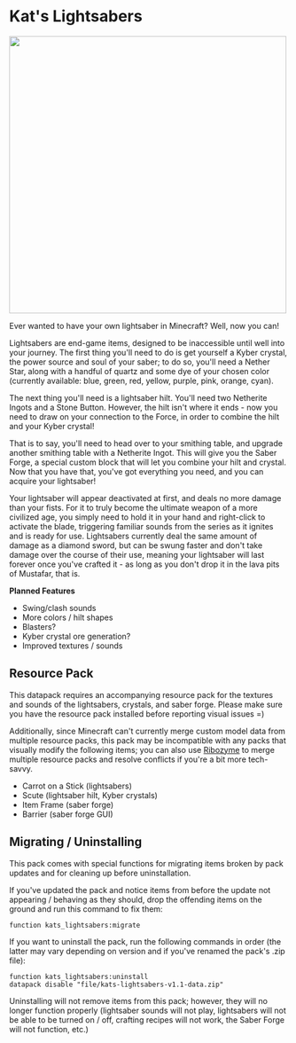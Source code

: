 # Kat's Lightsabers
<img src="https://i.imgur.com/ltLPoQp.png" width=500>

Ever wanted to have your own lightsaber in Minecraft? Well, now you can!

Lightsabers are end-game items, designed to be inaccessible until well into your journey. The first thing you'll need to do is get yourself a Kyber crystal, the power source and soul of your saber; to do so, you'll need a Nether Star, along with a handful of quartz and some dye of your chosen color (currently available: blue, green, red, yellow, purple, pink, orange, cyan).

The next thing you'll need is a lightsaber hilt. You'll need two Netherite Ingots and a Stone Button. However, the hilt isn't where it ends - now you need to draw on your connection to the Force, in order to combine the hilt and your Kyber crystal!

That is to say, you'll need to head over to your smithing table, and upgrade another smithing table with a Netherite Ingot. This will give you the Saber Forge, a special custom block that will let you combine your hilt and crystal. Now that you have that, you've got everything you need, and you can acquire your lightsaber!

Your lightsaber will appear deactivated at first, and deals no more damage than your fists. For it to truly become the ultimate weapon of a more civilized age, you simply need to hold it in your hand and right-click to activate the blade, triggering familiar sounds from the series as it ignites and is ready for use. Lightsabers currently deal the same amount of damage as a diamond sword, but can be swung faster and don't take damage over the course of their use, meaning your lightsaber will last forever once you've crafted it - as long as you don't drop it in the lava pits of Mustafar, that is.

**Planned Features**

- Swing/clash sounds
- More colors / hilt shapes
- Blasters?
- Kyber crystal ore generation?
- Improved textures / sounds

## Resource Pack
This datapack requires an accompanying resource pack for the textures and sounds of the lightsabers, crystals, and saber forge. Please make sure you have the resource pack installed before reporting visual issues =)

Additionally, since Minecraft can't currently merge custom model data from multiple resource packs, this pack may be incompatible with any packs that visually modify the following items; you can also use [Ribozyme](https://github.com/oOBoomberOo/ribozyme) to merge multiple resource packs and resolve conflicts if you're a bit more tech-savvy.

- Carrot on a Stick (lightsabers)
- Scute (lightsaber hilt, Kyber crystals)
- Item Frame (saber forge)
- Barrier (saber forge GUI)

## Migrating / Uninstalling
This pack comes with special functions for migrating items broken by pack updates and for cleaning up before uninstallation.

If you've updated the pack and notice items from before the update not appearing / behaving as they should, drop the offending items on the ground and run this command to fix them:
```mcfunction
function kats_lightsabers:migrate
```

If you want to uninstall the pack, run the following commands in order (the latter may vary depending on version and if you've renamed the pack's .zip file):
```mcfunction
function kats_lightsabers:uninstall
datapack disable "file/kats-lightsabers-v1.1-data.zip"
```

Uninstalling will not remove items from this pack; however, they will no longer function properly (lightsaber sounds will not play, lightsabers will not be able to be turned on / off, crafting recipes will not work, the Saber Forge will not function, etc.)
